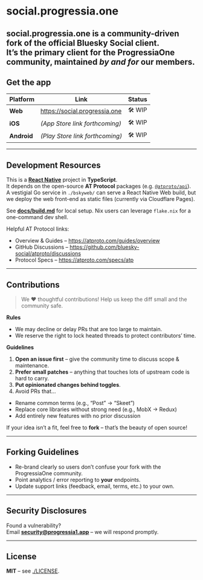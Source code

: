 # social.progressia.one

**social.progressia.one** is a community-driven fork of the official Bluesky Social client.  
It’s the **primary client for the ProgressiaOne community**, maintained *by and for* our members.  
---

## Get the app

| Platform | Link | Status |
|----------|------|--------|
| **Web**  | <https://social.progressia.one> | 🛠 WIP |
| **iOS**  | *(App Store link forthcoming)* | 🛠 WIP |
| **Android** | *(Play Store link forthcoming)* | 🛠 WIP |

---

## Development Resources

This is a **[React Native](https://reactnative.dev/)** project in **TypeScript**.  
It depends on the open-source **AT Protocol** packages (e.g. [`@atproto/api`](https://npm.im/@atproto/api)).  
A vestigial Go service in `./bskyweb/` can serve a React Native Web build, but we deploy the web
front-end as static files (currently via Cloudflare Pages).

See **[docs/build.md](./docs/build.md)** for local setup. Nix users can leverage `flake.nix` for a
one-command dev shell.

Helpful AT Protocol links:

- Overview & Guides – <https://atproto.com/guides/overview>
- GitHub Discussions – <https://github.com/bluesky-social/atproto/discussions>
- Protocol Specs – <https://atproto.com/specs/atp>

---

## Contributions

> We ❤️ thoughtful contributions! Help us keep the diff small and the community safe.

**Rules**

- We may decline or delay PRs that are too large to maintain.
- We reserve the right to lock heated threads to protect contributors’ time.

**Guidelines**

1. **Open an issue first** – give the community time to discuss scope & maintenance.
2. **Prefer small patches** – anything that touches lots of upstream code is hard to carry.
3. **Put opinionated changes behind toggles**.
4. Avoid PRs that…
  - Rename common terms (e.g., “Post” → “Skeet”)
  - Replace core libraries without strong need (e.g., MobX → Redux)
  - Add entirely new features with no prior discussion

If your idea isn’t a fit, feel free to **fork** – that’s the beauty of open source!

---

## Forking Guidelines

- Re-brand clearly so users don’t confuse your fork with the ProgressiaOne community.
- Point analytics / error reporting to **your** endpoints.
- Update support links (feedback, email, terms, etc.) to your own.

---

## Security Disclosures

Found a vulnerability?  
Email **security@progressia1.app** – we will respond
promptly.

---

## License

**MIT** – see [./LICENSE](./LICENSE).
